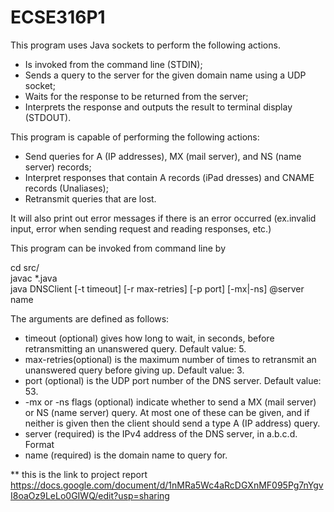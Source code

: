 # ECSE316P1
This program uses Java sockets to perform the following actions. <br/>

* Is invoked from the command line (STDIN);
* Sends a query to the server for the given domain name using a UDP socket;
* Waits for the response to be returned from the server;
* Interprets the response and outputs the result to terminal display (STDOUT).

This program is capable of performing the following actions:

* Send queries for A (IP addresses), MX (mail server), and NS (name server) records;
* Interpret responses that contain A records (iPad dresses) and CNAME records (Unaliases);
* Retransmit queries that are lost.

It will also print out error messages if there is an error occurred (ex.invalid input, error when sending request and reading responses, etc.) 


This program can be invoked from command line by 

cd src/<br/>
javac *.java<br/>
java DNSClient [-t timeout] [-r max-retries] [-p port] [-mx|-ns] @server name<br/>

The arguments are defined as follows: 
* timeout (optional) gives how long to wait, in seconds, before retransmitting an
unanswered query. Default value: 5.
* max-retries(optional) is the maximum number of times to retransmit an
unanswered query before giving up. Default value: 3.
* port (optional) is the UDP port number of the DNS server. Default value: 53.
* -mx or -ns flags (optional) indicate whether to send a MX (mail server) or NS (name server) query. At most one of these can be given, and if neither is given then the client should send a type A (IP address) query.
* server (required) is the IPv4 address of the DNS server, in a.b.c.d. Format
* name (required) is the domain name to query for.

** this is the link to project report \
https://docs.google.com/document/d/1nMRa5Wc4aRcDGXnMF095Pg7nYgvI8oaOz9LeLo0GIWQ/edit?usp=sharing
